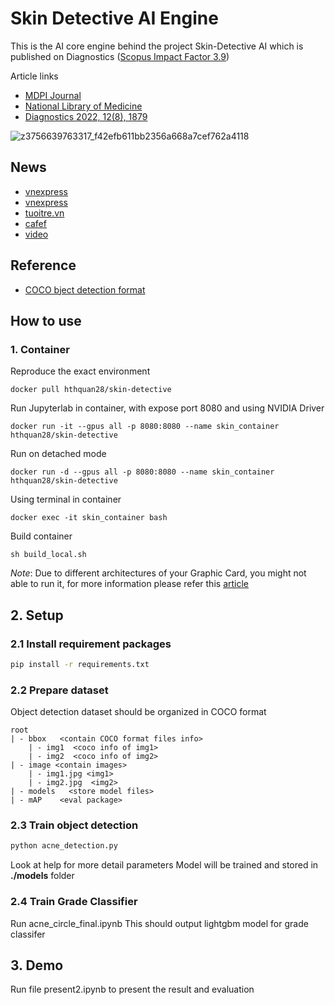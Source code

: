 # Skin Detective AI Engine

This is the AI core engine behind the project Skin-Detective AI which is published on Diagnostics ([Scopus Impact Factor 3.9](https://www.mdpi.com/journal/diagnostics/imprint))

Article links

- [MDPI Journal](https://www.mdpi.com/2075-4418/12/8/1879)
- [National Library of Medicine](https://www.ncbi.nlm.nih.gov/pmc/articles/PMC9406819/)
- [Diagnostics 2022, 12(8), 1879](https://doi.org/10.3390/diagnostics12081879)

![z3756639763317_f42efb611bb2356a668a7cef762a4118](https://user-images.githubusercontent.com/22089209/229078371-3fccfbde-407e-4e47-a577-95dc4e07eefb.jpg)

## News

- [vnexpress](https://vnexpress.net/5-du-an-duoc-dau-tu-ai-tech-matching-4514085.html?gidzl=5dFa8v9OWouHR-8cd4Q0BHfcw2A1IujvLJVfTD1CZIXLPhjmqa-FVbTZwNM1Gun-1sFi9J2r6L0-abA0AG)
- [vnexpress](https://vnexpress.net/skin-detective-ung-dung-tich-hop-tri-tue-nhan-tao-phat-hien-cac-benh-ve-da-va-ket-noi-bac-si-da-lieu-4498851.html)
- [tuoitre.vn](https://tuoitre.vn/khoi-nghiep-voi-khat-vong-khong-de-nguoi-dan-hoi-chut-la-di-vien-20230321231316476.htm?gidzl=pJqKRTrv97FA8H9eqsSdSC4W5cpEOY8aZd4NEfzb97ME84K-dMOc8umb5plEQYKZt2KIQp0XTWSjtNCdT0)
- [cafef](https://cafef.vn/uoc-mo-nguoi-o-nong-thon-van-duoc-kham-bac-si-gioi-dang-sau-ung-dung-ai-ho-tro-kham-benh-danh-rieng-cho-nguoi-viet-20221120161048606.chn)
- [video](https://drive.google.com/file/d/1_tZqrh5ARUuLCWThNOvOH1k30iosA1LL/view)

## Reference

- [COCO bject detection format](https://arxiv.org/pdf/1405.0312.pdf)

## How to use

### 1. Container

Reproduce the exact environment

```docker
docker pull hthquan28/skin-detective
```

Run Jupyterlab in container, with expose port 8080 and using NVIDIA Driver

```docker
docker run -it --gpus all -p 8080:8080 --name skin_container hthquan28/skin-detective
```

Run on detached mode

```docker
docker run -d --gpus all -p 8080:8080 --name skin_container hthquan28/skin-detective
```

Using terminal in container

```docker
docker exec -it skin_container bash
```

Build container

```docker
sh build_local.sh
```

*Note*:
Due to different architectures of your Graphic Card, you might not able to run it, for more information please refer this [article](https://github.com/NVIDIA/nvidia-docker)

## 2. Setup

### 2.1 Install requirement packages

```cmd
pip install -r requirements.txt
```

### 2.2 Prepare dataset

Object detection dataset should be organized in COCO format

```tree
root
| - bbox   <contain COCO format files info>
    | - img1  <coco info of img1>
    | - img2  <coco info of img2>
| - image <contain images>
    | - img1.jpg <img1>
    | - img2.jpg  <img2>
| - models   <store model files>
| - mAP    <eval package>
```

### 2.3 Train object detection

```cmd
python acne_detection.py
```

Look at help for more detail parameters
Model will be trained and stored in **./models** folder

### 2.4 Train Grade Classifier

Run acne_circle_final.ipynb
This should output lightgbm model for grade classifer

## 3. Demo

Run file present2.ipynb to present the result and evaluation

